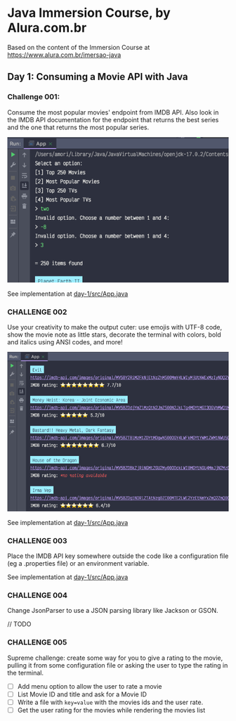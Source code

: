 # Java Immersion Course, by Alura.com.br

Based on the content of the Immersion Course at https://www.alura.com.br/imersao-java

## Day 1: Consuming a Movie API with Java

### Challenge 001:

Consume the most popular movies' endpoint from IMDB API. Also look in the IMDB API documentation for
the endpoint that returns the best series and the one that returns the most popular series.

![](/docs/day-001-challenge-001.png)

See implementation at [day-1/src/App.java](https://github.com/afonsodemori/alura-java-immersion/blob/day-1/src/App.java)

### CHALLENGE 002

Use your creativity to make the output cuter: use emojis with UTF-8 code, show the movie note as
little stars, decorate the terminal with colors, bold and italics using ANSI codes, and more!

![](/docs/day-001-challenge-002.png)

See implementation at [day-1/src/App.java](https://github.com/afonsodemori/alura-java-immersion/blob/day-1/src/App.java)

### CHALLENGE 003

Place the IMDB API key somewhere outside the code like a configuration file (eg a .properties file)
or an environment variable.

See implementation at [day-1/src/App.java](https://github.com/afonsodemori/alura-java-immersion/blob/day-1/src/App.java)

### CHALLENGE 004

Change JsonParser to use a JSON parsing library like Jackson or GSON.

// TODO

### CHALLENGE 005

Supreme challenge: create some way for you to give a rating to the movie, pulling it from some configuration file or
asking the user to type the rating in the terminal.

- [ ] Add menu option to allow the user to rate a movie
- [ ] List Movie ID and title and ask for a Movie ID
- [ ] Write a file with `key=value` with the movies ids and the user rate.
- [ ] Get the user rating for the movies while rendering the movies list
